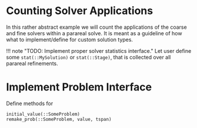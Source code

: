 # Counting Solver Applications

In this rather abstract example we will count the applications of the coarse
and fine solvers within a parareal solve.
It is meant as a guideline of how what to implement/define for custom solution types.

!!! note "TODO: Implement proper solver statistics interface."
    Let user define some `stat(::MySolution)` or `stat(::Stage)`,
    that is collected over all parareal refinements.

# Implement Problem Interface

Define methods for

```
initial_value(::SomeProblem)
remake_prob(::SomeProblem, value, tspan)
```
